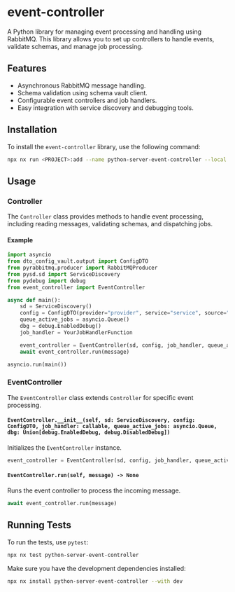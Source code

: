# event-controller

A Python library for managing event processing and handling using RabbitMQ. This library allows you to set up controllers to handle events, validate schemas, and manage job processing.

## Features

- Asynchronous RabbitMQ message handling.
- Schema validation using schema vault client.
- Configurable event controllers and job handlers.
- Easy integration with service discovery and debugging tools.

## Installation

To install the `event-controller` library, use the following command:

```bash
npx nx run <PROJECT>:add --name python-server-event-controller --local
```

## Usage

### Controller

The `Controller` class provides methods to handle event processing, including reading messages, validating schemas, and dispatching jobs.

#### Example

```python
import asyncio
from dto_config_vault.output import ConfigDTO
from pyrabbitmq.producer import RabbitMQProducer
from pysd.sd import ServiceDiscovery
from pydebug import debug
from event_controller import EventController

async def main():
    sd = ServiceDiscovery()
    config = ConfigDTO(provider="provider", service="service", source="source")
    queue_active_jobs = asyncio.Queue()
    dbg = debug.EnabledDebug()
    job_handler = YourJobHandlerFunction

    event_controller = EventController(sd, config, job_handler, queue_active_jobs, dbg)
    await event_controller.run(message)

asyncio.run(main())
```

### EventController

The `EventController` class extends `Controller` for specific event processing.

#### `EventController.__init__(self, sd: ServiceDiscovery, config: ConfigDTO, job_handler: callable, queue_active_jobs: asyncio.Queue, dbg: Union[debug.EnabledDebug, debug.DisabledDebug])`

Initializes the `EventController` instance.

```python
event_controller = EventController(sd, config, job_handler, queue_active_jobs, dbg)
```

#### `EventController.run(self, message) -> None`

Runs the event controller to process the incoming message.

```python
await event_controller.run(message)
```

## Running Tests

To run the tests, use `pytest`:

```sh
npx nx test python-server-event-controller
```

Make sure you have the development dependencies installed:

```sh
npx nx install python-server-event-controller --with dev
```
